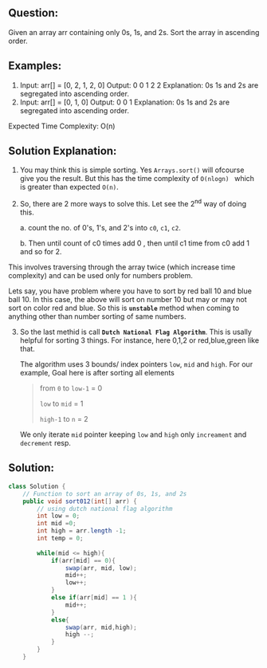 ## Question:
Given an array arr containing only 0s, 1s, and 2s. Sort the array in ascending order.

## Examples:

1. Input: arr[] = [0, 2, 1, 2, 0]
Output: 0 0 1 2 2
Explanation: 0s 1s and 2s are segregated into ascending order.
2. Input: arr[] = [0, 1, 0]
Output: 0 0 1
Explanation: 0s 1s and 2s are segregated into ascending order.

Expected Time Complexity: O(n)

## Solution Explanation:
1. You may think this is simple sorting. Yes `Arrays.sort()` will ofcourse give you the result. But this has the time complexity of `O(nlogn) ` which is greater than expected `O(n)`.
2. So, there are 2 more ways to solve this. Let see the 2<sup>nd</sup> way of doing this.
    
    a. count the no. of 0's, 1's, and 2's into `c0`, `c1`, `c2`.
    
    b. Then until count of c0 times add 0 , then until c1 time from c0 add 1 and so for 2.

This involves traversing through the array twice (which increase time complexity) and can be used only for numbers problem.

Lets say, you have problem where you have to sort by red ball 10 and blue ball 10. In this case, the above will sort on number 10 but may or may not sort on color red and blue. So this is **`unstable`** method when coming to anything other than number sorting of same numbers.

3. So the last methid is call **`Dutch National Flag Algorithm`**. This is usally helpful for sorting 3 things. For instance, here 0,1,2 or red,blue,green like that.
    
    The algorithm uses 3 bounds/ index pointers `low`, `mid` and `high`. For our example,
    Goal here is after sorting all elements
    > from `0` to `low-1` = 0
    >
    >  `low` to `mid` = 1
    >
    > `high-1` to `n` = 2

    We only iterate  `mid` pointer keeping `low` and `high` only `increament` and `decrement` resp.


## Solution:
```java
class Solution {
    // Function to sort an array of 0s, 1s, and 2s
    public void sort012(int[] arr) {
        // using dutch national flag algorithm
        int low = 0;
        int mid =0;
        int high = arr.length -1;
        int temp = 0;
        
        while(mid <= high){
            if(arr[mid] == 0){
                swap(arr, mid, low);
                mid++;
                low++;
            }
            else if(arr[mid] == 1 ){
                mid++;
            }
            else{
                swap(arr, mid,high);
                high --;
            }
        }
    }
```
    



